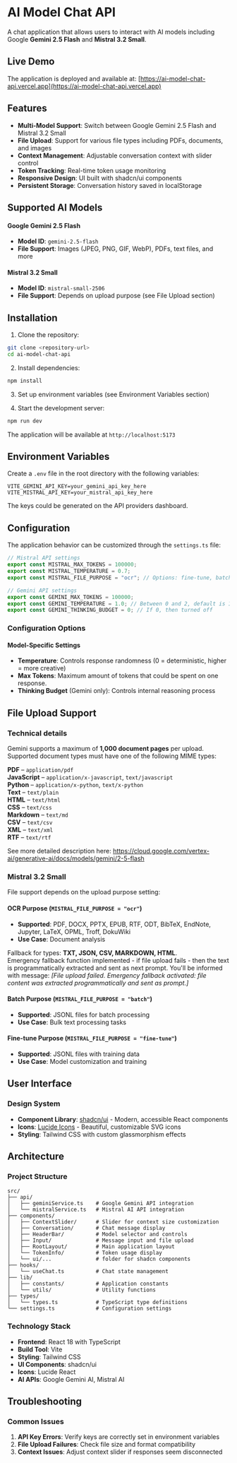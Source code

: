 
# AI Model Chat API

A chat application that allows users to interact with AI models including Google **Gemini 2.5 Flash** and **Mistral 3.2 Small**. 

## Live Demo

The application is deployed and available at: [https://ai-model-chat-api.vercel.app](https://ai-model-chat-api.vercel.app)

## Features

- **Multi-Model Support**: Switch between Google Gemini 2.5 Flash and Mistral 3.2 Small
- **File Upload**: Support for various file types including PDFs, documents, and images
- **Context Management**: Adjustable conversation context with slider control
- **Token Tracking**: Real-time token usage monitoring
- **Responsive Design**: UI built with shadcn/ui components
- **Persistent Storage**: Conversation history saved in localStorage

## Supported AI Models

#### Google Gemini 2.5 Flash
- **Model ID**: `gemini-2.5-flash`
- **File Support**: Images (JPEG, PNG, GIF, WebP), PDFs, text files, and more

#### Mistral 3.2 Small
- **Model ID**: `mistral-small-2506`
- **File Support**: Depends on upload purpose (see File Upload section)

## Installation

1. Clone the repository:
```bash
git clone <repository-url>
cd ai-model-chat-api
```

2. Install dependencies:
```bash
npm install
```

3. Set up environment variables (see Environment Variables section)

4. Start the development server:
```bash
npm run dev
```

The application will be available at `http://localhost:5173`

## Environment Variables

Create a `.env` file in the root directory with the following variables:

```env
VITE_GEMINI_API_KEY=your_gemini_api_key_here
VITE_MISTRAL_API_KEY=your_mistral_api_key_here
```
The keys could be generated on the API providers dashboard.


## Configuration

The application behavior can be customized through the `settings.ts` file:

```typescript
// Mistral API settings
export const MISTRAL_MAX_TOKENS = 100000;
export const MISTRAL_TEMPERATURE = 0.7;
export const MISTRAL_FILE_PURPOSE = "ocr"; // Options: fine-tune, batch, ocr

// Gemini API settings
export const GEMINI_MAX_TOKENS = 100000;
export const GEMINI_TEMPERATURE = 1.0; // Between 0 and 2, default is 1.0
export const GEMINI_THINKING_BUDGET = 0; // If 0, then turned off
```

### Configuration Options

#### Model-Specific Settings
- **Temperature**: Controls response randomness (0 = deterministic, higher = more creative)
- **Max Tokens**: Maximum amount of tokens that could be spent on one response.
- **Thinking Budget** (Gemini only): Controls internal reasoning process

## File Upload Support


### Technical details

Gemini supports a maximum of **1,000 document pages** per upload. Supported document types must have one of the following MIME types:

**PDF** – `application/pdf`  
**JavaScript** – `application/x-javascript`, `text/javascript`  
**Python** – `application/x-python`, `text/x-python`  
**Text** – `text/plain`  
**HTML** – `text/html`  
**CSS** – `text/css`  
**Markdown** – `text/md`  
**CSV** – `text/csv`  
**XML** – `text/xml`  
**RTF** – `text/rtf`


See more detailed description here: https://cloud.google.com/vertex-ai/generative-ai/docs/models/gemini/2-5-flash

### Mistral 3.2 Small
File support depends on the upload purpose setting:

#### OCR Purpose (`MISTRAL_FILE_PURPOSE = "ocr"`)
- **Supported**: PDF, DOCX, PPTX, EPUB, RTF, ODT, BibTeX, EndNote, Jupyter, LaTeX, OPML, Troff, DokuWiki
- **Use Case**: Document analysis

Fallback for types: **TXT, JSON, CSV, MARKDOWN, HTML**.<br>
Emergency fallback function implemented - if file upload fails - then the text is programmatically extracted and sent as next prompt. You'll be informed with message: _[File upload failed. Emergency fallback activated: file content was extracted programmatically and sent as prompt.]_ 

#### Batch Purpose (`MISTRAL_FILE_PURPOSE = "batch"`)
- **Supported**: JSONL files for batch processing
- **Use Case**: Bulk text processing tasks


#### Fine-tune Purpose (`MISTRAL_FILE_PURPOSE = "fine-tune"`)
- **Supported**: JSONL files with training data
- **Use Case**: Model customization and training


## User Interface

### Design System
- **Component Library**: [shadcn/ui](https://ui.shadcn.com/) - Modern, accessible React components
- **Icons**: [Lucide Icons](https://lucide.dev/) - Beautiful, customizable SVG icons
- **Styling**: Tailwind CSS with custom glassmorphism effects


## Architecture

### Project Structure
```
src/
├── api/
│   ├── geminiService.ts    # Google Gemini API integration
│   └── mistralService.ts   # Mistral AI API integration
├── components/
│   ├── ContextSlider/      # Slider for context size customization
│   ├── Conversation/       # Chat message display
│   ├── HeaderBar/          # Model selector and controls
│   ├── Input/              # Message input and file upload
│   ├── RootLayout/         # Main application layout
│   └── TokenInfo/          # Token usage display
│   └── ui/...          	# folder for shadcn components
├── hooks/
│   └── useChat.ts          # Chat state management
├── lib/
│   ├── constants/          # Application constants
│   └── utils/              # Utility functions
├── types/
│   └── types.ts            # TypeScript type definitions
└── settings.ts             # Configuration settings
```
### Technology Stack
- **Frontend**: React 18 with TypeScript
- **Build Tool**: Vite
- **Styling**: Tailwind CSS
- **UI Components**: shadcn/ui
- **Icons**: Lucide React
- **AI APIs**: Google Gemini AI, Mistral AI


## Troubleshooting

### Common Issues
1. **API Key Errors**: Verify keys are correctly set in environment variables
2. **File Upload Failures**: Check file size and format compatibility
3. **Context Issues**: Adjust context slider if responses seem disconnected
